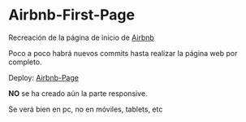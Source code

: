 # Airbnb-First-Page

Recreación de la página de inicio de [Airbnb](https://www.airbnb.es/)

Poco a poco habrá nuevos commits hasta realizar la página web por completo.

Deploy: [Airbnb-Page](https://64ac9f4cbf5b620edc49a3e8--radiant-kataifi-bb334f.netlify.app/)

**NO** se ha creado aún la parte responsive. 

Se verá bien en pc, no en móviles, tablets, etc
